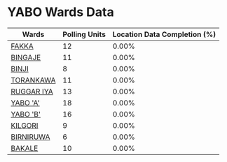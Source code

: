 
# YABO Wards Data

| Wards | Polling Units | Location Data Completion (%) |
| ---- | ----- | ------- |
| [FAKKA](./wards/19145-fakka) | 12 | 0.00% |
| [BINGAJE](./wards/19146-bingaje) | 11 | 0.00% |
| [BINJI](./wards/19147-binji) | 8 | 0.00% |
| [TORANKAWA](./wards/19148-torankawa) | 11 | 0.00% |
| [RUGGAR IYA](./wards/19149-ruggar-iya) | 13 | 0.00% |
| [YABO 'A'](./wards/19150-yabo-'a') | 18 | 0.00% |
| [YABO 'B'](./wards/19151-yabo-'b') | 16 | 0.00% |
| [KILGORI](./wards/19152-kilgori) | 9 | 0.00% |
| [BIRNIRUWA](./wards/19153-birniruwa) | 6 | 0.00% |
| [BAKALE](./wards/19154-bakale) | 10 | 0.00% |




